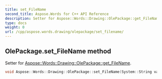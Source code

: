 ```yaml
---
title: set_FileName
second_title: Aspose.Words for C++ API Reference
description: Setter for Aspose::Words::Drawing::OlePackage::get_FileName. 
type: docs
weight: 0
url: /cpp/aspose.words.drawing/olepackage/set_filename/
---
```

## OlePackage.set_FileName method


Setter for [Aspose::Words::Drawing::OlePackage::get_FileName](./get_filename/).

```cpp
void Aspose::Words::Drawing::OlePackage::set_FileName(System::String value)
```

